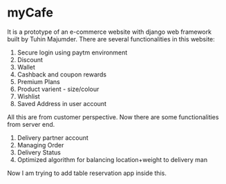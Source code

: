 # myCafe

It is a prototype of an e-commerce website with django web framework built by Tuhin Majumder. There are several functionalities in this website:

1. Secure login using paytm environment
2. Discount
3. Wallet
4. Cashback and coupon rewards
5. Premium Plans
6. Product varient - size/colour
7. Wishlist
8. Saved Address in user account

All this are from customer perspective. Now there are some functionalities from server end.

1. Delivery partner account
2. Managing Order
3. Delivery Status
4. Optimized algorithm for balancing location+weight to delivery man

Now I am trying to add table reservation app inside this.
